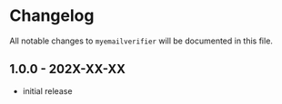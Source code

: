 # Changelog

All notable changes to `myemailverifier` will be documented in this file.

## 1.0.0 - 202X-XX-XX

- initial release
